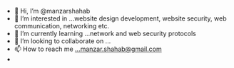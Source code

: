 - 👋 Hi, I’m @manzarshahab
- 👀 I’m interested in ...website design development, website security, web communication, networking etc.
- 🌱 I’m currently learning ...network and web security protocols
- 💞️ I’m looking to collaborate on ...
- 📫 How to reach me ...manzar.shahab@gmail.com
- 

<!---
manzarshahab/manzarshahab is a ✨ special ✨ repository because its `README.md` (this file) appears on your GitHub profile.
You can click the Preview link to take a look at your changes.
--->
